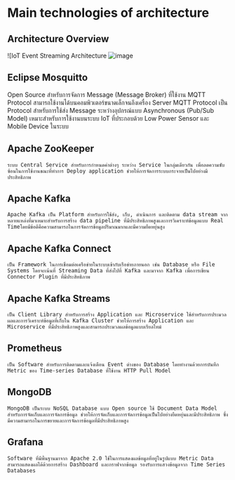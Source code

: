 # Main technologies of architecture

## Architecture Overview

![IoT Event Streaming Architecture ![image](https://github.com/user-attachments/assets/e0574075-9b00-4868-a49f-54fb8b1b50b0)





## Eclipse Mosquitto

Open Source สำหรับการจัดการ Message (Message Broker) ที่ใช้งาน MQTT Protocol สามารถใช้งานได้บนคอมพิวเตอร์ขนาดเล็กจนถึงเครื่อง Server
MQTT Protocol เป็น Protocol สำหรับการใช้ส่ง Message ระหว่างอุปกรณ์แบบ Asynchronous (Pub/Sub Model) เหมาะสำหรับการใช้งานบนระบบ IoT ที่ประกอบด้วย Low Power Sensor และ Mobile Device ในระบบ


## Apache ZooKeeper

    ระบบ Central Service สำหรับการกำหนดค่าต่างๆ ระหว่าง Service ในกลุ่มเดียวกัน เพื่อลดความซับซ้อนในการใช้งานขณะที่ทำการ Deploy application ช่วยให้การจัดการระบบกระจายเป็นไปอย่างมีประสิทธิภาพ

## Apache Kafka

    Apache Kafka เป็น Platform สำหรับการใช้ส่ง, เก็บ, ดำเนินการ และติดตาม data stream จากหลายแหล่งที่มาเหมาะสำหรับการสร้าง data pipeline ที่มีประสิทธิภาพสูงและการวิเคราะห์ข้อมูลแบบ Real Timeโดยมีข้อดีคือความสามารถในการจัดการข้อมูลปริมาณมากและมีความยืดหยุ่นสูง


## Apache Kafka Connect

    เป็น Framework ในการเชื่อมต่อเครือข่ายในระบบเข้ากับเรือข่ายภายนอก เช่น Database หรือ File Systems โดยจะเน้นที่ Streaming Data ที่ส่งไปที่ Kafka และมาจาก Kafka เพื่อการเขียน Connector Plugin ที่มีประสิทธิภาพ

## Apache Kafka Streams

    เป็น Client Library สำหรับการสร้าง Application และ Microservice ใช้สำหรับการประมวลผลและการวิเคราะห์ข้อมูลที่เก็บใน Kafka Cluster ช่วยให้การสร้าง Application และ Microservice ที่มีประสิทธิภาพสูงและสามารถประมวลผลข้อมูลแบบเรียลไทม์

## Prometheus

    เป็น Software สำหรับการติดตามและแจ้งเตือน Event ต่างของ Database โดยทำงานด้วยการบันทึก Metric ของ Time-series Database ที่ใช้งาน HTTP Pull Model

## MongoDB

    MongoDB เป็นระบบ NoSQL Database แบบ Open source ใช้ Document Data Model สำหรับการจัดเก็บและการจัดการข้อมูล ช่วยให้การจัดเก็บและการจัดการข้อมูลเป็นไปอย่างยืดหยุ่นและมีประสิทธิภาพ ซึ่งมีความสามารถในการขยายและการจัดการข้อมูลที่มีประสิทธิภาพสูง

## Grafana

    Software ที่มีพื้นฐานมาจาก Apache 2.0 ใช้ในการแสดงผลข้อมูลที่อยู่ในรูปแบบ Metric Data สามารถแสดงผลได้ด้วยการสร้าง Dashboard และกราฟจากข้อมูล รองรับการแสวงข้อมูลจาก Time Series Databases 
